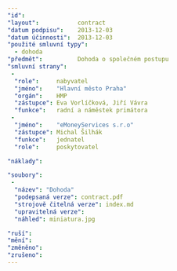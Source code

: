 ```yaml
---
"id":               
"layout":           contract
"datum podpisu":    2013-12-03
"datum účinnosti":  2013-12-03
"použité smluvní typy":
  - dohoda
"předmět":          Dohoda o společném postupu
"smluvní strany":
 -   
  "role":     nabyvatel
  "jméno":    "Hlavní město Praha"
  "orgán":    HMP
  "zástupce": Eva Vorlíčková, Jiří Vávra
  "funkce":   radní a náměstek primátora
 -   
  "jméno":    "eMoneyServices s.r.o"
  "zástupce": Michal Šilhák
  "funkce":   jednatel
  "role":     poskytovatel

"náklady":

"soubory":
 - 
  "název": "Dohoda" 
  "podepsaná verze": contract.pdf
  "strojově čitelná verze": index.md
  "upravitelná verze": 
  "náhled": miniatura.jpg

"ruší": 
"mění":
"změněno": 
"zrušeno":
---
```

